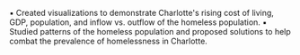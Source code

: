 ▪ Created visualizations to demonstrate Charlotte's rising cost of living, GDP, population, and inflow vs. outflow of the homeless population.
▪ Studied patterns of the homeless population and proposed solutions to help combat the prevalence of homelessness in Charlotte.
